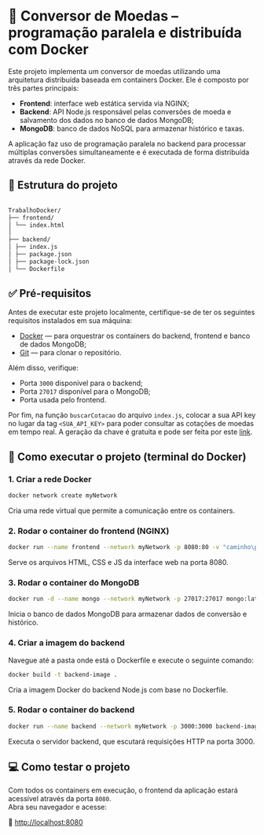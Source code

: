 # 💱 Conversor de Moedas – programação paralela e distribuída com Docker

Este projeto implementa um conversor de moedas utilizando uma arquitetura distribuída baseada em containers Docker. Ele é composto por três partes principais:

- **Frontend**: interface web estática servida via NGINX;
- **Backend**: API Node.js responsável pelas conversões de moeda e salvamento dos dados no banco de dados MongoDB;
- **MongoDB**: banco de dados NoSQL para armazenar histórico e taxas.

A aplicação faz uso de programação paralela no backend para processar múltiplas conversões simultaneamente e é executada de forma distribuída através da rede Docker.

## 📁 Estrutura do projeto

```bash

TrabalhoDocker/
├── frontend/
│ └── index.html
│
├── backend/
│ ├── index.js
│ ├── package.json
│ ├── package-lock.json
│ └── Dockerfile

```

## ✅ Pré-requisitos

Antes de executar este projeto localmente, certifique-se de ter os seguintes requisitos instalados em sua máquina:

- [Docker](https://www.docker.com/) — para orquestrar os containers do backend, frontend e banco de dados MongoDB;
- [Git](https://git-scm.com/) — para clonar o repositório.

Além disso, verifique:

- Porta `3000` disponível para o backend;
- Porta `27017` disponível para o MongoDB;
- Porta usada pelo frontend.

Por fim, na função `buscarCotacao` do arquivo `index.js`, colocar a sua API key no lugar da tag `<SUA_API_KEY>` para poder consultar as cotações de moedas em tempo real. A geração da chave é gratuita e pode ser feita por este [link](https://docs.awesomeapi.com.br/instrucoes-api-key).

## 🚀 Como executar o projeto (terminal do Docker)

### 1. Criar a rede Docker

```bash
docker network create myNetwork
```
Cria uma rede virtual que permite a comunicação entre os containers.

### 2. Rodar o container do frontend (NGINX)

```bash
docker run --name frontend --network myNetwork -p 8080:80 -v "caminho\para\pasta\frontend\projeto:/usr/share/nginx/html" nginx:alpine
```
Serve os arquivos HTML, CSS e JS da interface web na porta 8080.

### 3. Rodar o container do MongoDB

```bash
docker run -d --name mongo --network myNetwork -p 27017:27017 mongo:latest
```
Inicia o banco de dados MongoDB para armazenar dados de conversão e histórico.

### 4. Criar a imagem do backend

Navegue até a pasta onde está o Dockerfile e execute o seguinte comando:

```bash
docker build -t backend-image .
```
Cria a imagem Docker do backend Node.js com base no Dockerfile.

### 5. Rodar o container do backend

```bash
docker run --name backend --network myNetwork -p 3000:3000 backend-image
```
Executa o servidor backend, que escutará requisições HTTP na porta 3000.

## 💻 Como testar o projeto

Com todos os containers em execução, o frontend da aplicação estará acessível através da porta `8080`.  
Abra seu navegador e acesse:

🔗 [http://localhost:8080](http://localhost:8080)
